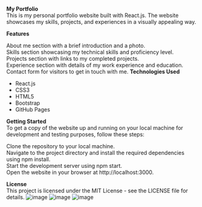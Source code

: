 <b>My Portfolio</b><br>
This is my personal portfolio website built with React.js. The website showcases my skills, projects, and experiences in a visually appealing way.

<b>Features</b><br>

About me section with a brief introduction and a photo.<br>
Skills section showcasing my technical skills and proficiency level.<br>
Projects section with links to my completed projects.<br>
Experience section with details of my work experience and education.<br>
Contact form for visitors to get in touch with me.
<b>Technologies Used</b><br>

- React.js<br>
- CSS3<br>
- HTML5<br>
- Bootstrap<br>
- GitHub Pages

<b>Getting Started</b>
<br>
To get a copy of the website up and running on your local machine for development and testing purposes, follow these steps:<br>

Clone the repository to your local machine.<br>
Navigate to the project directory and install the required dependencies using npm install.<br>
Start the development server using npm start.<br>
Open the website in your browser at http://localhost:3000.<br>

<b>License</b><br>
This project is licensed under the MIT License - see the LICENSE file for details.
![image](https://user-images.githubusercontent.com/90014630/219882195-2ef84908-9096-491c-8dee-969b4fa60d81.png)
![image](https://user-images.githubusercontent.com/90014630/219882349-2050ad0c-1681-4525-85ad-1b4dbbeb84f0.png)
![image](https://user-images.githubusercontent.com/90014630/219882368-147c7fb9-5daa-42be-bdaa-6e86a0fcdca9.png)

